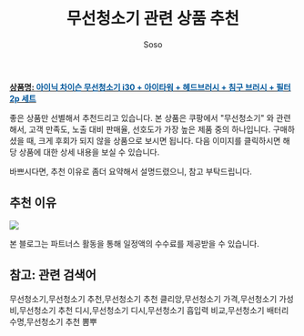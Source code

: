 ﻿---
layout: post
title:  "무선청소기 관련 상품 추천"
author: Soso
categories: [ 디지털/가전 ]
tags: [무선청소기,무선청소기 추천,무선청소기 추천 클리앙,무선청소기 가격,무선청소기 가성비,무선청소기 추천 디시,무선청소기 디시,무선청소기 흡입력 비교,무선청소기 배터리 수명,무선청소기 추천 뽐뿌]
image: https://ads-partners.coupang.com/image1/wK_80AytyVOmQfJzwHYkx-sEdNncApCJO2cwUbbQr7UYtarbniNvvERCHs0YeBiH12ltRhto7_YJFLGIEJ_GV9jhVd8rbn3RuSOJ8z1W8jg6gOnCfql7fHVx0xDtNKKO6t-ceqDlOylrK-wfHRKHBfYA_s4hHi59CQN4Vs_sFnaUr4ZTY_wfkgrROLIyjkclkJTSNkNJCDnigFSh7SJVs3lPhv-p3tzp9LO3ReF4LRVRjt0uK1atwCmtZfu7nPH5GIEEDHx8qt-GWAMKvKw-f__2P8s8 
description: "쿠팡에서 무선청소기 관련 상품으로 가장 고객 선호도가 높은 제품 중 하나입니다."
---

<a href="https://link.coupang.com/re/AFFSDP?lptag=AF5673682&pageKey=7105012416&itemId=17745483259&vendorItemId=84910066718&traceid=V0-153-b29e59703c01f125&requestid=20240131144253063115394858&token=31850C%7CMIXED"><b>상품명: <font color='#01579B'>아이닉 차이슨 무선청소기 i30 + 아이타워 + 헤드브러시 + 침구 브러시 + 필터 2p 세트</font></b></a>

좋은 상품만 선별해서 추천드리고 있습니다.
본 상품은 쿠팡에서 "무선청소기" 와 관련해서, 고객 만족도, 노출 대비 판매율, 선호도가 가장 높은 제품 중의 하나입니다.
구매하셨을 때, 크게 후회가 되지 않을 상품으로 보시면 됩니다. 
다음 이미지를 클릭하시면 해당 상품에 대한 상세 내용을 보실 수 있습니다.

바쁘시다면, 추천 이유로 좀더 요약해서 설명드렸으니, 참고 부탁드립니다.

## 추천 이유 

<a href="https://link.coupang.com/re/AFFSDP?lptag=AF5673682&pageKey=7105012416&itemId=17745483259&vendorItemId=84910066718&traceid=V0-153-b29e59703c01f125&requestid=20240131144253063115394858&token=31850C%7CMIXED"><img src="https://thumbnail8.coupangcdn.com/thumbnails/remote/q89/image/retail/images/525821864342798-8d67b727-8fb8-4e7a-b3c5-4a2fba12d767.jpg"></a> 

본 블로그는 파트너스 활동을 통해 일정액의 수수료를 제공받을 수 있습니다.

## 참고: 관련 검색어    
무선청소기,무선청소기 추천,무선청소기 추천 클리앙,무선청소기 가격,무선청소기 가성비,무선청소기 추천 디시,무선청소기 디시,무선청소기 흡입력 비교,무선청소기 배터리 수명,무선청소기 추천 뽐뿌